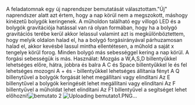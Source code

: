 A feladatomnak egy új naprendszer bemutatását választottam."Új" naprendszer alatt azt értem, hogy a nap körül nem a megszokott, máshogy kinézetű bolygók keringenek. A műholdon található egy villogó LED és a bolygók gravitációja hatással van rá olyan formában, hogy ha a bolygó gravitációs terébe kerül akkor lelassul valamint azt is megkülönböztettem, hogy melyik oldalon halad el, ha a bolygó forgásirányával párhuzamosan halad el, akkor kevésbé lassul mintha ellentétesen, a műhold a saját x tengelye körül forog. Minden bolygó más sebességgel kering a nap körül. A forgási sebességük is más.
Használat:
  Mozgás a W,A,S,D billentyűkkel lehetséges előre, hátra, jobbra és balra
  A C és Space billentyűkkel le és fel lehetséges mozogni
  A + és - billentyűkkel lehetséges állítania fényt 
  A Q billenytűvel a bolygók forgását lehet megállítani vagy elindítani
  Az E billenytűvel a bolygók keringését lehet megállítani vagy elindítani
  Az F billentyűvel a műholdat lehet elindítani
  Az F1 billentyűvel a segítséget lehet előhozni!![bemutato 2](https://user-images.githubusercontent.com/72191543/114729151-027ac480-9d40-11eb-828e-52e73c41232e.PNG)
![Uploading bemutato1.PNG…]()

